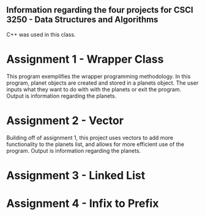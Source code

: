 ## Information regarding the four projects for CSCI 3250 - Data Structures and Algorithms
  
C++ was used in this class. 

# Assignment 1 - Wrapper Class

This program exemplifies the wrapper programming methodology. In this program, planet objects are created and stored in a planets object. The user inputs what they want to do with with the planets or exit the program. Output is information regarding the planets.

# Assignment 2 - Vector

Building off of assignment 1, this project uses vectors to add more functionality to the planets list, and allows for more efficient use of the program. Output is information regarding the planets.

# Assignment 3 - Linked List



# Assignment 4 - Infix to Prefix



